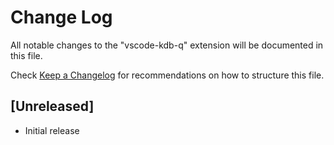 # Change Log

All notable changes to the "vscode-kdb-q" extension will be documented in this file.

Check [Keep a Changelog](http://keepachangelog.com/) for recommendations on how to structure this file.

## [Unreleased]

- Initial release